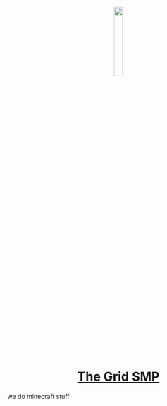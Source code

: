 <p align="center">
  <a href="https://thehypersloth.com/" target="_blank"><img src="https://avatars.githubusercontent.com/u/135342195" width="20%">
    <h1 align="center"> The Grid SMP </h1>
  </a>
</p>


we do minecraft stuff
